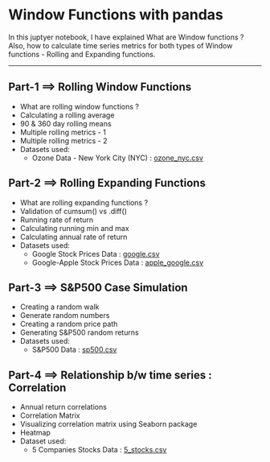 # Window Functions with pandas

In this juptyer notebook, I have explained What are Window functions ? Also, how to calculate time series metrics for both types of Window functions - Rolling and Expanding functions.

-----------------------------------------

## Part-1 ==> Rolling Window Functions
  - What are rolling window functions ?
  - Calculating a rolling average
  - 90 & 360 day rolling means
  - Multiple rolling metrics - 1
  - Multiple rolling metrics - 2
  - Datasets used:
      * Ozone Data - New York City (NYC) : [ozone_nyc.csv]()
      
## Part-2 ==> Rolling Expanding Functions
  - What are rolling expanding functions ?
  - Validation of cumsum() vs .diff()
  - Running rate of return
  - Calculating running min and max
  - Calculating annual rate of return
  - Datasets used:
      * Google Stock Prices Data : [google.csv]()
      * Google-Apple Stock Prices Data : [apple_google.csv](https://github.com/Ravjot03/Time-Series-Data-in-Python/blob/main/Chapter-4/apple_google.csv)
      
## Part-3 ==> S&P500 Case Simulation
  - Creating a random walk
  - Generate random numbers
  - Creating a random price path
  - Generating S&P500 random returns
  - Datasets used:
      * S&P500 Data : [sp500.csv]()
      
## Part-4 ==> Relationship b/w time series : Correlation
  - Annual return correlations
  - Correlation Matrix
  - Visualizing correlation matrix using Seaborn package
  - Heatmap
  - Dataset used:
      * 5 Companies Stocks Data : [5_stocks.csv](https://github.com/Ravjot03/Time-Series-Data-in-Python/blob/main/Chapter-4/5_stocks.csv)
